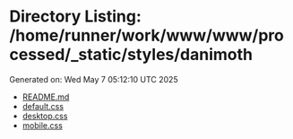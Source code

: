 # Directory Listing: /home/runner/work/www/www/processed/_static/styles/danimoth
Generated on: Wed May  7 05:12:10 UTC 2025

- [README.md](README.md)
- [default.css](default.css)
- [desktop.css](desktop.css)
- [mobile.css](mobile.css)

